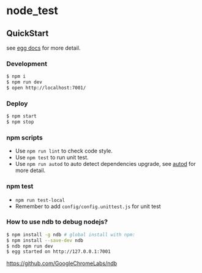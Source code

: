 # node_test



## QuickStart

<!-- add docs here for user -->

see [egg docs][egg] for more detail.

### Development

```bash
$ npm i
$ npm run dev
$ open http://localhost:7001/
```

### Deploy

```bash
$ npm start
$ npm stop
```

### npm scripts

- Use `npm run lint` to check code style.
- Use `npm test` to run unit test.
- Use `npm run autod` to auto detect dependencies upgrade, see [autod](https://www.npmjs.com/package/autod) for more detail.

### npm test

- `npm run test-local`
- Remember to add `config/config.unittest.js` for unit test


### How to use ndb to debug nodejs?

```bash 
$ npm install -g ndb # global install with npm:
$ npm install --save-dev ndb
$ ndb npm run dev
$ egg started on http://127.0.0.1:7001
```
https://github.com/GoogleChromeLabs/ndb

[egg]: https://eggjs.org
